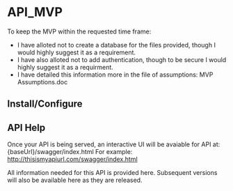 # API_MVP

To keep the MVP within the requested time frame:
- I have alloted not to create a database for the files provided, though I would highly suggest it as a requirement.
- I have also alloted not to add authentication, though to be secure I would highly suggest it as a requirment.
- I have detailed this information more in the file of assumptions: MVP Assumptions.doc

## Install/Configure

## API Help
Once your API is being served, an interactive UI will be avaiable for API at: {baseUrl}/swagger/index.html
For example: http://thisismyapiurl.com/swagger/index.html

All information needed for this API is provided here.
Subsequent versions will also be available here as they are released.